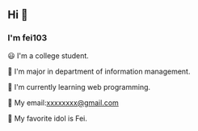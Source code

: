 ## Hi 👋
### I'm fei103

:smiley: I'm a college student.

:school: I'm major in department of information management.

:book: I'm currently learning web programming.

:e-mail: My email:xxxxxxxx@gmail.com

:smiling_face_with_three_hearts: My favorite idol is Fei.


